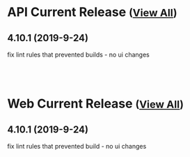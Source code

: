 
# API Current Release <small>([View All](/API.md))</small>
## 4.10.1 (2019-9-24)
fix lint rules that prevented builds - no ui changes

<br><br>
# Web Current Release <small>([View All](/Web.md))</small>
## 4.10.1 (2019-9-24)
fix lint rules that prevented build - no ui changes

  
